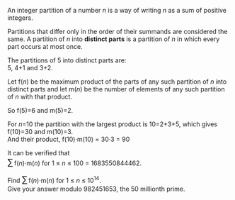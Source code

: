 <p>An integer partition of a number <var>n</var> is a way of writing <var>n</var> as a sum of positive integers.</p>

<p>Partitions that differ only in the order of their summands are considered the same.
A partition of <var>n</var> into <b>distinct parts</b> is a partition of <var>n</var> in which every part occurs at most once.</p>

<p>The partitions of 5 into distinct parts are:
<br />5, 4+1 and 3+2.</p>

<p>Let f(<var>n</var>) be the maximum product of the parts of any such partition of <var>n</var> into distinct parts and let m(<var>n</var>) be the number of elements of any such partition of <var>n</var> with that product.</p>

<p>So f(5)=6 and m(5)=2.</p>

<p>For <var>n</var>=10 the partition with the largest product is 10=2+3+5, which gives f(10)=30 and m(10)=3.
<br />And their product, f(10)·m(10) = 30·3 = 90</p>

<p>It can be verified that
<br /><span style="font-size:larger;"><span style="font-size:larger;">∑</span></span> f(<var>n</var>)·m(<var>n</var>) for 1 ≤ <var>n</var> ≤ 100 = 1683550844462.</p>

<p>Find <span style="font-size:larger;"><span style="font-size:larger;">∑</span></span> f(<var>n</var>)·m(<var>n</var>) for 1 ≤ <var>n</var> ≤ 10<sup>14</sup>.
<br />Give your answer modulo 982451653, the 50 millionth prime.</p>

